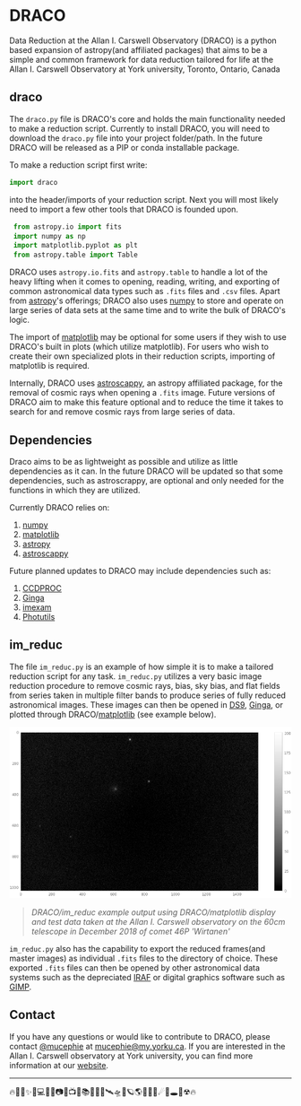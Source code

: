 # DRACO

Data Reduction at the Allan I. Carswell Observatory (DRACO) is a python based expansion of astropy(and affiliated packages) that aims to be a simple and common framework for data reduction tailored for life at the Allan I. Carswell Observatory at York university, Toronto, Ontario, Canada

## draco

The `draco.py` file is DRACO's core and holds the main functionality needed to make a reduction script. Currently to install DRACO, you will need to download the `draco.py` file into your project folder/path. In the future DRACO will be released as a PIP or conda installable package.

To make a reduction script first write:  

```python
import draco
```

into the header/imports of your reduction script. Next you will most likely need to import a few other tools that DRACO is founded upon.

```python
 from astropy.io import fits  
 import numpy as np  
 import matplotlib.pyplot as plt  
 from astropy.table import Table
```

DRACO uses `astropy.io.fits` and `astropy.table` to handle a lot of the heavy lifting when it comes to opening, reading, writing, and exporting of common astronomical data types such as `.fits` files and `.csv` files. Apart from [astropy](https://www.astropy.org/index.html)'s offerings; DRACO also uses [numpy](http://www.numpy.org/) to store and operate on large series of data sets at the same time and to write the bulk of DRACO's logic.

The import of [matplotlib](https://matplotlib.org/) may be optional for some users if they wish to use DRACO's built in plots (which utilize matplotlib). For users who wish to create their own specialized plots in their reduction scripts, importing of matplotlib is required.

Internally, DRACO uses [astroscappy](https://github.com/astropy/astroscrappy), an astropy affiliated package, for the removal of cosmic rays when opening a `.fits` image. Future versions of DRACO aim to make this feature optional and to reduce the time it takes to search for and remove cosmic rays from large series of data.

## Dependencies

Draco aims to be as lightweight as possible and utilize as little dependencies as it can. In the future DRACO will be updated so that some dependencies, such as astroscrappy, are optional and only needed for the functions in which they are utilized.

Currently DRACO relies on:  
1. [numpy](http://www.numpy.org/)
1. [matplotlib](https://matplotlib.org/)
1. [astropy](https://www.astropy.org/index.html)
1. [astroscappy](https://github.com/astropy/astroscrappy)

Future planned updates to DRACO may include dependencies such as:  
1. [CCDPROC](https://ccdproc.readthedocs.io/en/latest/index.html#)
1. [Ginga](https://ejeschke.github.io/ginga/)
1. [imexam](https://imexam.readthedocs.io/en/latest/index.html)
1. [Photutils](https://photutils.readthedocs.io/en/stable/index.html)

## im_reduc

The file `im_reduc.py` is an example of how simple it is to make a tailored reduction script for any task. `im_reduc.py` utilizes a very basic image reduction procedure to remove cosmic rays, bias, sky bias, and flat fields from series taken in multiple filter bands to produce series of fully reduced astronomical images. These images can then be opened in [DS9](http://ds9.si.edu/site/Home.html), [Ginga](https://ejeschke.github.io/ginga/), or plotted through DRACO/[matplotlib](https://matplotlib.org/) (see example below).  

![Draco image plot example; Comet 46P Wirtanen.](/assets/images/im_reduc_example.png)

> _DRACO/im_reduc example output using DRACO/matplotlib display and test data taken at the Allan I. Carswell observatory on the 60cm telescope in December 2018 of comet 46P 'Wirtanen'_  

`im_reduc.py` also has the capability to export the reduced frames(and master images) as individual `.fits` files to the directory of choice. These exported `.fits` files can then be opened by other astronomical data systems such as the depreciated [IRAF](https://iraf-community.github.io/) or digital graphics software such as [GIMP](https://www.gimp.org/).

## Contact

If you have any questions or would like to contribute to DRACO, please contact [@mucephie](https://github.com/Mucephie) at <mucephie@my.yorku.ca>. If you are interested in the Allan I. Carswell observatory at York university, you can find more information at our [website](http://observatory.info.yorku.ca/).  

---

<p align="justify">
🔥🌈🎇✨🔭💻💾💽📷📡📺📓📚🔎📀🚀🛰🛸🌌🪐🌎🏳‍🌈🌒☄💫🕳💬☢🔥 
</p>
